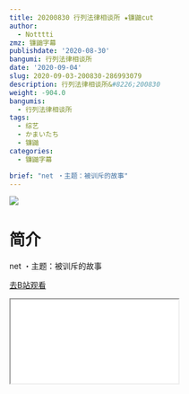 ```yaml
---
title: 20200830 行列法律相谈所 ★镰鼬cut
author:
  - Notttti
zmz: 镰鼬字幕
publishdate: '2020-08-30'
bangumi: 行列法律相谈所
date: '2020-09-04'
slug: 2020-09-03-200830-286993079
description: 行列法律相谈所&#8226;200830
weight: -904.0
bangumis:
  - 行列法律相谈所
tags:
  - 综艺
  - かまいたち
  - 镰鼬
categories:
  - 镰鼬字幕

brief: "net ・主题：被训斥的故事"
---
```

![](https://raw.githubusercontent.com/tcgriffith/owaraisite/master/static/tmpimg/6f14d9c97714913550a06ca79dbc7e47250cad87.jpg.480.jpg)
# 简介  
net
・主题：被训斥的故事  

[去B站观看](https://www.bilibili.com/video/av286993079/)
<div class ="resp-container"><iframe class="testiframe" src="//player.bilibili.com/player.html?aid=286993079"", scrolling="no", allowfullscreen="true" > </iframe></div> 
